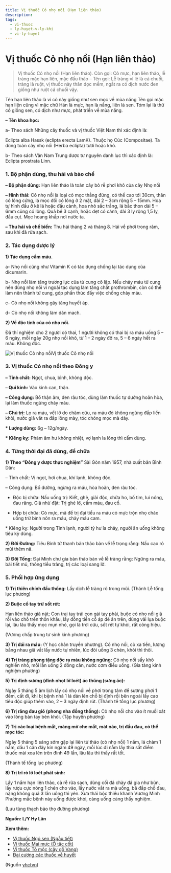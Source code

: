 ```yaml
---
title: Vị thuốc Cỏ nhọ nồi (Hạn liên thảo)
description: 
tags:
  - vi-thuoc
  - ly-huyet-v-ly-khi
  - vi-ly-huyet
---
```


# Vị thuốc Cỏ nhọ nồi (Hạn liên thảo) 

> Vị thuốc Cỏ nhọ nồi (Hạn liên thảo). Còn gọi: Cỏ mực, hạn liên thảo, lễ tràng mặc hạn liên, mặc đấu thảo – Tên gọi: Lễ tràng vì lẽ là cá chuối, tràng là ruột, vị thuốc này thân dọc mềm, ngắt ra có dịch nước đen giống như ruột cá chuối vậy. 

Tên hạn liên thảo là vì cỏ này giống như sen mọc về mùa năng Tên gọi mặc hạn liên cũng vì mặc chữ Hán là mực, hạn là nắng, liên là sen. Tóm lại là thứ có giống sen, có dịch như mực, phát triển về mùa nắng.

**– Tên khoa học:**

a- Theo sách Những cây thuốc và vị thuốc Việt Nam thì xác định là:

Eclipta alba Hassk (eclipta erecta LamK). Thuộc họ Cúc (Compositae). Ta dùng toàn cây nhọ nồi (Herba eclipta) tươi hoặc khô.

b- Theo sách Vân Nam Trung dược tư nguyên danh lục thì xác định là: Eclipta prostrata Linn. 

### 1. Bộ phận dùng, thu hái và bào chế

**– Bộ phận dùng:** Hạn liên thảo là toàn cây bỏ rễ phơi khô của cây Nhọ nồi 

**– Hình thái:** Cỏ nhọ nồi là loại cỏ mọc thẳng đứng, có thể cao tới 30cm, thân có lông cứng, lá mọc đối có lông ở 2 mặt, dài 2 – 3cm rộng 5 – 15mm. Hoa tự hình đầu ở kẽ lá hoặc đầu cành, hoa nhỏ sắc trắng, lá bắc thon dài 5 – 6mm cũng có lông. Quả bế 3 cạnh, hoặc dẹt có cánh, dài 3 ly rộng 1,5 ly, đầu cụt. Mọc hoang khắp nơi nước ta.

**– Thu hái và chế biến:** Thu hái tháng 2 và tháng 8. Hái về phơi trong râm, sau khi đã rửa sạch.

### 2. Tác dụng dược lý

**1) Tác dụng cầm máu.**

a- Nhọ nồi cũng như Vitamin K có tác dụng chống lại tác dụng của dicumarin.

b- Nhọ nồi làm tăng trương lực của tử cung cô lập. Nếu chảy máu tử cung nên dùng nhọ nồi vì ngoài tác dụng làm tăng chất prothrombin, còn có thể làm nên thành tử cung, góp phần thúc đẩy việc chống chảy máu.

c- Cỏ nhọ nồi không gây tăng huyết áp.

d- Cỏ nhọ nồi không làm dãn mach.

**2) Về độc tính của cỏ nhọ nồi.**

Đã thí nghiệm cho 2 người có thai, 1 người không có thai bị ra máu uống 5 – 6 ngày, mỗi ngày 20g nhọ nồi khô, từ 1 – 2 ngày đỡ ra, 5 – 6 ngày hết ra máu. Không độc.

![Vị thuốc Cỏ nhọ nồi](/imgs/yhctvn/Vi-thuoc-Co-nho-noi.jpg)Vị thuốc Cỏ nhọ nồi

### 3. Vị thuốc Cỏ nhọ nồi theo Đông y

**– Tính chất:** Ngọt, chua, bình, không độc. 

**– Qui kinh:** Vào kinh can, thận.

**– Công dụng:** Bổ thận âm, đen râu tóc, dùng làm thuốc tự dưỡng hoãn hòa, lại làm thuốc ngừng chảy máu.

**– Chủ trị:** Lọ ra máu, vết lở do châm cứu, ra máu đỏ không ngừng đắp liền khỏi, nước giã vắt ra đắp lông mày, tóc chóng mọc mà dày.

**\* Lượng dùng:** 6g – 12g/ngày.

**\* Kiêng kỵ:** Phàm âm hư không nhiệt, vợ lạnh ỉa lỏng thì cấm dùng.

### 4. Từng thời đại đã dùng, để chữa

**1) Theo “Đông y dược thực nghiệm”** Sài Gòn năm 1957, nhà xuất bản Bình Dân:

– Tính chất: Vị ngọt, hơi chua, khí lạnh, không độc.

– Công dụng: Bổ dưỡng, ngừng ra máu, hòa hoãn, đen râu tóc.

+ Độc bị chữa: Nấu uống trị: Kiết, ghẻ, giải độc, chữa ho, bố tim, lui nóng, đau răng. Giã nhừ đặt: Trị ghẻ lở, cầm máu, đau cổ.

+ Hợp bị chữa: Cỏ mực, mã đề trị đại tiểu ra máu cỏ mực trộn nhọ chảo uống trừ bình nôn ra máu, chảy máu cam.

\* Kiêng kỵ: Người trong Tinh lạnh, người tỳ hư ỉa chảy, người ăn uống không tiêu kỳ dùng.

**2) Đời Đường:** Tiêu Bính tứ thanh bản thảo bàn về lễ trọng rằng: Nấu cao rỏ mũi thêm nã.

**3) Đời Tống:** Đại Minh chư gia bản thảo bàn về lễ tràng rằng: Ngừng ra máu, bài tiết mủ, thông tiểu tràng, trị các loại sang lở.

### 5. Phối hợp ứng dụng

**1) Trị thiên chính đầu thống:** Lấy dịch lễ tràng rỏ trong mũi. (Thánh Lễ tổng lục phương)

**2) Buộc cổ tay trừ sốt rét:**

Hạn liên thảo giã nát; Con trai tay trái con gái tay phải, buộc cỏ nhọ nồi giã rồi vào chỗ trên thốn khẩu, lấy đồng tiền cổ áp đè ân trên, dùng vải lụa buộc lại, lâu lâu thấy mọc mụn nhỏ, gọi là trời cứu, sốt rét tự khỏi, rất công hiệu.

(Vương chấp trung tư sinh kinh phương)

**3) Trị đái ra máu:** (Y học chân truyền phương). Cỏ nhọ nồi, cỏ xa tiền, lượng bằng nhau giã vắt lấy nước tự nhiên, lúc đói uống 3 chén, khỏi thì thôi.

**4) Trị tràng phong tặng độc ra máu không ngừng:** Cỏ nhọ nồi sấy khô nghiền nhỏ, mỗi lần uống 2 đồng cân, nước cơm điều uống. (Gia tàng kinh nghiệm phương)

**5) Trị định sương (đinh nhọt lở loét) ác thũng (sưng ác):**

Ngày 5 tháng 5 âm lịch lấy có nhọ nồi về phơi trong tâm để sương phơi 1 đêm, cất đi, khi bị bệnh nhá 1 lá dán lên chỗ bị định rồi bên ngoài lấy cao tiêu độc giúp thêm vào, 2 – 3 ngày định rút. (Thánh tế tổng lục phương)

**6) Trị răng đau gió (phong nha đồng thống):** Cỏ nhọ nồi cho vào ít muối xát vào lòng bàn tay bèn khỏi. (Tập huyền phương)

**7) Trị các loại bệnh mắt, màng mờ che mắt, mát não, trị đầu đau, có thể mọc tóc:**

Ngày 5 tháng 5 sáng sớm gặp lại liên tử thảo (cỏ nhọ nồi) 1 nắm, lá chàm 1 nắm, dầu 1 cân đậy kín ngâm 49 ngày, mỗi lúc đi nằm lấy thìa sắt điểm thuốc mài xoa lên trên đỉnh 49 lần, lâu lâu thì thấy rất tốt.

(Thánh tế tổng lục phương) 

**8) Trị trĩ rò lở loét phát sinh:**

Lấy 1 nắm hạn liên thảo, cả rễ rửa sạch, dùng cối đá chày đá gia như bùn, lấy rượu cực nóng 1 chén cho vào, lấy nước vắt ra mà uống, bã đắp chỗ đau, nặng không quá 3 lần uống thì yên. Xưa thái bộc thiếu khanh Vương Minh Phượng mắc bệnh này uống được khỏi, càng uống càng thấy nghiệm.

(Lưu tùng thạch bảo thọ đường phương)

**Nguồn: L/Y Hy Lãn**

**Xem thêm:**

* [Vị thuốc Ngó sen (Ngẫu tiết)](/yhctvn/vi-thuoc-ngo-sen-ngau-tiet)
* [Vị thuốc Mai mực (Ô tặc cốt)](/yhctvn/vi-thuoc-mai-muc-o-tac-cot)
* [Vị thuốc Tô mộc (cây gỗ Vang)](/yhctvn/vi-thuoc-to-moc-cay-go-vang)
* [Đại cương các thuốc về huyết](/yhctvn/dai-cuong-cac-thuoc-ve-huyet)

(Nguồn <a href="https://yhctvn.com/vi-thuoc-co-nho-noi-han-lien-thao/" target="_blank">yhctvn</a>)
